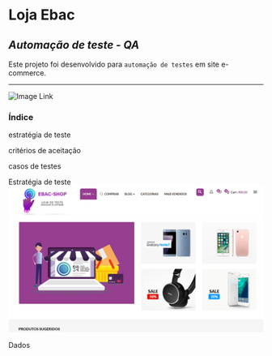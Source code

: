 # **Loja Ebac** 
## *Automação de teste - QA*
Este projeto foi desenvolvido para `automação de testes` em site e-commerce.
___
![Image Link]()

### Índice

estratégia de teste

critérios de aceitação

casos de testes


Estratégia de teste 
![img](https://github.com/felipcb/EbacTestePonta/blob/main/images/ebacLoja.png)

Dados



